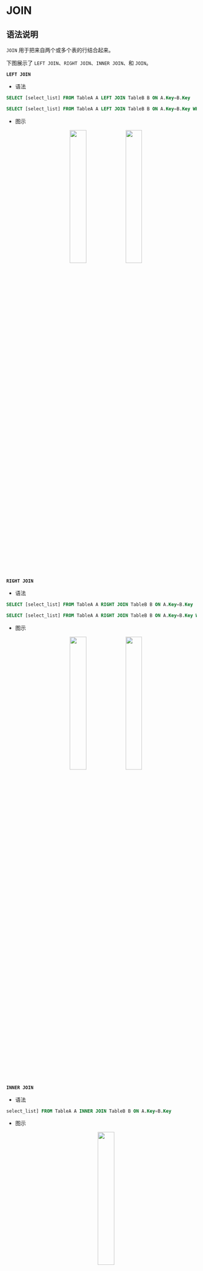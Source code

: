 # **JOIN**

## **语法说明**

``JOIN`` 用于把来自两个或多个表的行结合起来。

下图展示了 ``LEFT JOIN``、``RIGHT JOIN``、``INNER JOIN``、和 ``JOIN``。

**``LEFT JOIN``**

- 语法

```sql
SELECT [select_list] FROM TableA A LEFT JOIN TableB B ON A.Key=B.Key
```

```sql
SELECT [select_list] FROM TableA A LEFT JOIN TableB B ON A.Key=B.Key WHERE B.Key IS NULL
```

- 图示

    <div align="center">
    <img src=https://community-shared-data-1308875761.cos.ap-beijing.myqcloud.com/artwork/docs/reference/left_join.png width=30% heigth=30%/>
    <img src=https://community-shared-data-1308875761.cos.ap-beijing.myqcloud.com/artwork/docs/reference/left_join_where.png width=30% heigth=30%/>
    </div>  

**``RIGHT JOIN``**

- 语法

```sql
SELECT [select_list] FROM TableA A RIGHT JOIN TableB B ON A.Key=B.Key
```

```sql
SELECT [select_list] FROM TableA A RIGHT JOIN TableB B ON A.Key=B.Key WHERE A.Key IS NULL
```

- 图示

    <div align="center">
    <img src=https://community-shared-data-1308875761.cos.ap-beijing.myqcloud.com/artwork/docs/reference/right_join.png width=30% heigth=30%/>
    <img src=https://community-shared-data-1308875761.cos.ap-beijing.myqcloud.com/artwork/docs/reference/right_join_where.png width=30% heigth=30%/>
    </div>

**``INNER JOIN``**

- 语法

```sql
select_list] FROM TableA A INNER JOIN TableB B ON A.Key=B.Key
```

- 图示

    <div align="center">
    <img src=https://community-shared-data-1308875761.cos.ap-beijing.myqcloud.com/artwork/docs/reference/inner_join.png width=30% heigth=30%/>
    </div>

**``FULL JOIN``**

- 语法

```sql
SELECT [select_list] FROM TableA A FULL OUTER JOIN TableB B ON A.Key=B.Key
```

```sql
SELECT [select_list] FROM TableA A FULL OUTER JOIN TableB B ON A.Key=B.Key WHERE A.Key IS NULL OR B.Key IS NULL
```

- 图示

    <div align="center">
    <img src=https://community-shared-data-1308875761.cos.ap-beijing.myqcloud.com/artwork/docs/reference/full_join.png width=30% heigth=30%/>
    <img src=https://community-shared-data-1308875761.cos.ap-beijing.myqcloud.com/artwork/docs/reference/full_join_where.png width=30% heigth=30%/>
    </div>

更多信息，参考：

- [LEFT JOIN](left-join.md)
- [RIGHT JOIN](right-join.md)
- [INNER JOIN](inner-join.md)
- [FULL JOIN](full-join.md)
- [OUTER JOIN](outer-join.md)
- [NATURAL JOIN](natural-join.md)
